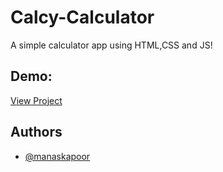 
# Calcy-Calculator

A simple calculator app using HTML,CSS and JS!

## Demo:

[View Project](https://linktodocumentation)


## Authors

- [@manaskapoor](https://github.com/ManasKapoor18)

